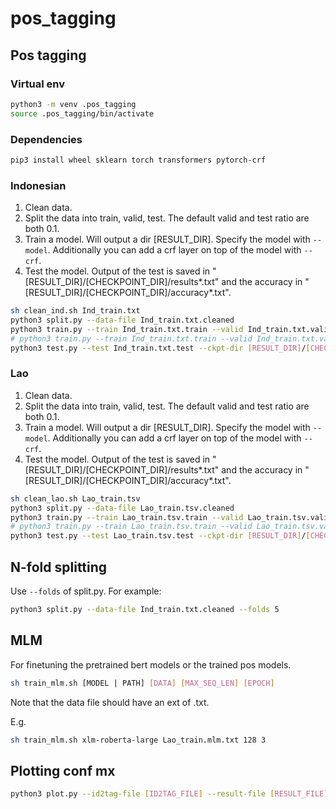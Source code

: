 # pos_tagging

## Pos tagging
### Virtual env
```bash
python3 -m venv .pos_tagging
source .pos_tagging/bin/activate
```

### Dependencies
```bash
pip3 install wheel sklearn torch transformers pytorch-crf
```

### Indonesian
1. Clean data.
2. Split the data into train, valid, test. The default valid and test ratio are both 0.1.
3. Train a model. Will output a dir [RESULT_DIR]. Specify the model with `--model`. Additionally you can add a crf layer on top of the model with `--crf`.
4. Test the model. Output of the test is saved in "[RESULT_DIR]/[CHECKPOINT_DIR]/results*.txt" and the accuracy in "[RESULT_DIR]/[CHECKPOINT_DIR]/accuracy\*.txt".

```bash
sh clean_ind.sh Ind_train.txt
python3 split.py --data-file Ind_train.txt.cleaned
python3 train.py --train Ind_train.txt.train --valid Ind_train.txt.valid --model cahya/bert-base-indonesian-1.5G
# python3 train.py --train Ind_train.txt.train --valid Ind_train.txt.valid --model cahya/bert-base-indonesian-1.5G --crf
python3 test.py --test Ind_train.txt.test --ckpt-dir [RESULT_DIR]/[CHECKPOINT_DIR]
```

### Lao
1. Clean data.
2. Split the data into train, valid, test. The default valid and test ratio are both 0.1.
3. Train a model. Will output a dir [RESULT_DIR]. Specify the model with `--model`. Additionally you can add a crf layer on top of the model with `--crf`.
4. Test the model. Output of the test is saved in "[RESULT_DIR]/[CHECKPOINT_DIR]/results*.txt" and the accuracy in "[RESULT_DIR]/[CHECKPOINT_DIR]/accuracy\*.txt".

```bash
sh clean_lao.sh Lao_train.tsv
python3 split.py --data-file Lao_train.tsv.cleaned
python3 train.py --train Lao_train.tsv.train --valid Lao_train.tsv.valid --model xlm-roberta-base
# python3 train.py --train Lao_train.tsv.train --valid Lao_train.tsv.valid --model xlm-roberta-base --crf
python3 test.py --test Lao_train.tsv.test --ckpt-dir [RESULT_DIR]/[CHECKPOINT_DIR]
```

## N-fold splitting
Use `--folds` of split.py. For example:
```bash
python3 split.py --data-file Ind_train.txt.cleaned --folds 5
```

## MLM
For finetuning the pretrained bert models or the trained pos models.
```bash
sh train_mlm.sh [MODEL | PATH] [DATA] [MAX_SEQ_LEN] [EPOCH]
```
Note that the data file should have an ext of .txt.

E.g.
```bash
sh train_mlm.sh xlm-roberta-large Lao_train.mlm.txt 128 3
```

## Plotting conf mx
```bash
python3 plot.py --id2tag-file [ID2TAG_FILE] --result-file [RESULT_FILE] --normalize --title [TITLE] --save
```
